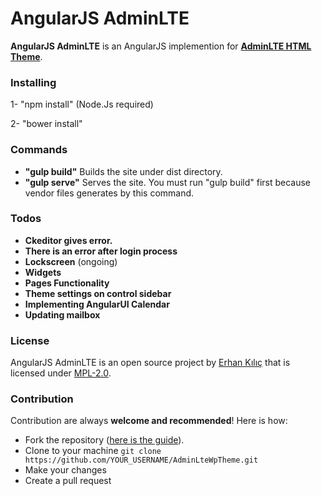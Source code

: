 # AngularJS AdminLTE

**AngularJS AdminLTE** is an AngularJS implemention for **[AdminLTE HTML Theme](https://github.com/almasaeed2010/AdminLTE)**.

### Installing

1- "npm install" (Node.Js required)

2- "bower install"

### Commands

- **"gulp build"** Builds the site under dist directory. 
- **"gulp serve"** Serves the site. You must run "gulp build" first because vendor files generates by this command. 

### Todos

- **Ckeditor gives error.**
- **There is an error after login process**
- **Lockscreen** (ongoing)
- **Widgets**
- **Pages Functionality**
- **Theme settings on control sidebar**
- **Implementing AngularUI Calendar**
- **Updating mailbox**

### License
AngularJS AdminLTE is an open source project by [Erhan Kılıç](http://erhankilic.org) that is licensed under [MPL-2.0](https://github.com/erhankilic/angularjs-adminlte/blob/master/LICENSE).

### Contribution
Contribution are always **welcome and recommended**! Here is how:

- Fork the repository ([here is the guide](https://help.github.com/articles/fork-a-repo/)).
- Clone to your machine ```git clone https://github.com/YOUR_USERNAME/AdminLteWpTheme.git```
- Make your changes
- Create a pull request
